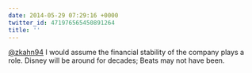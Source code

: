 ```yaml
---
date: 2014-05-29 07:29:16 +0000
twitter_id: 471976565450891264
title: ''
---
```


<!-- Tweet at https://twitter.com/statuses/471859505337081856 is either deleted or protected. -->

[@zkahn94](https://twitter.com/zkahn94) I would assume the financial stability of the company plays a role. Disney will be around for decades; Beats may not have been.
